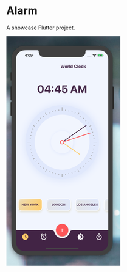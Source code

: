 # Alarm

A showcase Flutter project.

<img src="https://github.com/dikadk/Alarm-Flutter-/blob/master/pics/1.png" width="300">![]()
